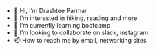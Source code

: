- 👋 Hi, I’m Drashtee Parmar
- 👀 I’m interested in hiking, reading and more
- 🌱 I’m currently learning bootcamp
- 💞️ I’m looking to collaborate on slack, instagram
- 📫 How to reach me by email, networking sites

<!---
dparmar32/dparmar32 is a ✨ special ✨ repository because its `README.md` (this file) appears on your GitHub profile.
You can click the Preview link to take a look at your changes.
--->
